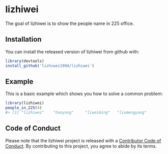 
<!-- README.md is generated from README.Rmd. Please edit that file -->

# lizhiwei

<!-- badges: start -->

<!-- badges: end -->

The goal of lizhiwei is to show the people name in 225 office.

## Installation

You can install the released version of lizhiwei from github with:

``` r
library(devtools)
install_github('lizhiwei1994/lizhiwei')
```

## Example

This is a basic example which shows you how to solve a common problem:

``` r
library(lizhiwei)
people_in_225(4)
#> [1] "lizhiwei"    "hanyong"     "liweiming"   "liumengyang"
```

## Code of Conduct

Please note that the lizhiwei project is released with a [Contributor
Code of
Conduct](https://contributor-covenant.org/version/2/0/CODE_OF_CONDUCT.html).
By contributing to this project, you agree to abide by its terms.
